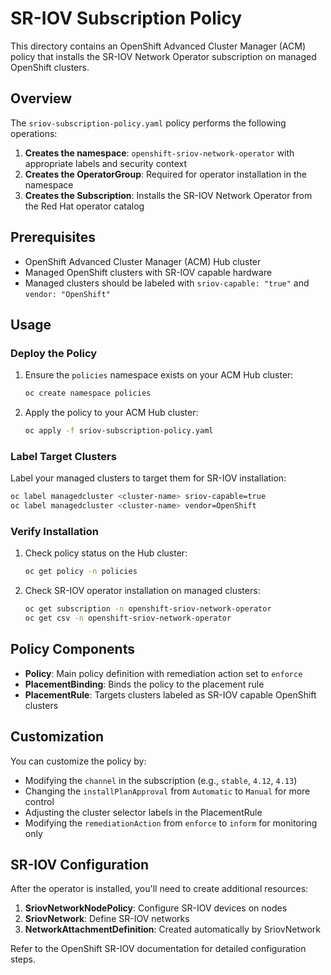 # SR-IOV Subscription Policy

This directory contains an OpenShift Advanced Cluster Manager (ACM) policy that installs the SR-IOV Network Operator subscription on managed OpenShift clusters.

## Overview

The `sriov-subscription-policy.yaml` policy performs the following operations:

1. **Creates the namespace**: `openshift-sriov-network-operator` with appropriate labels and security context
2. **Creates the OperatorGroup**: Required for operator installation in the namespace
3. **Creates the Subscription**: Installs the SR-IOV Network Operator from the Red Hat operator catalog

## Prerequisites

- OpenShift Advanced Cluster Manager (ACM) Hub cluster
- Managed OpenShift clusters with SR-IOV capable hardware
- Managed clusters should be labeled with `sriov-capable: "true"` and `vendor: "OpenShift"`

## Usage

### Deploy the Policy

1. Ensure the `policies` namespace exists on your ACM Hub cluster:
   ```bash
   oc create namespace policies
   ```

2. Apply the policy to your ACM Hub cluster:
   ```bash
   oc apply -f sriov-subscription-policy.yaml
   ```

### Label Target Clusters

Label your managed clusters to target them for SR-IOV installation:

```bash
oc label managedcluster <cluster-name> sriov-capable=true
oc label managedcluster <cluster-name> vendor=OpenShift
```

### Verify Installation

1. Check policy status on the Hub cluster:
   ```bash
   oc get policy -n policies
   ```

2. Check SR-IOV operator installation on managed clusters:
   ```bash
   oc get subscription -n openshift-sriov-network-operator
   oc get csv -n openshift-sriov-network-operator
   ```

## Policy Components

- **Policy**: Main policy definition with remediation action set to `enforce`
- **PlacementBinding**: Binds the policy to the placement rule
- **PlacementRule**: Targets clusters labeled as SR-IOV capable OpenShift clusters

## Customization

You can customize the policy by:

- Modifying the `channel` in the subscription (e.g., `stable`, `4.12`, `4.13`)
- Changing the `installPlanApproval` from `Automatic` to `Manual` for more control
- Adjusting the cluster selector labels in the PlacementRule
- Modifying the `remediationAction` from `enforce` to `inform` for monitoring only

## SR-IOV Configuration

After the operator is installed, you'll need to create additional resources:

1. **SriovNetworkNodePolicy**: Configure SR-IOV devices on nodes
2. **SriovNetwork**: Define SR-IOV networks
3. **NetworkAttachmentDefinition**: Created automatically by SriovNetwork

Refer to the OpenShift SR-IOV documentation for detailed configuration steps. 